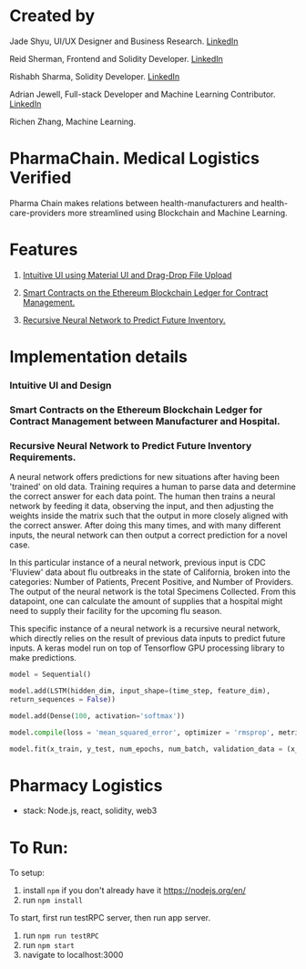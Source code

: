 # Created by
Jade Shyu, UI/UX Designer and Business Research. [LinkedIn](http://linkedin.com/in/jadeshyu)

Reid Sherman, Frontend and Solidity Developer. [LinkedIn](https://www.linkedin.com/in/reidsherman/)

Rishabh Sharma, Solidity Developer. [LinkedIn](https://www.linkedin.com/in/rishabh2d/)

Adrian Jewell, Full-stack Developer and Machine Learning Contributor. [LinkedIn](https://www.linkedin.com/in/adrian-jewell-爱德华-391a43142/)

Richen Zhang, Machine Learning.

# PharmaChain. Medical Logistics Verified

Pharma Chain makes relations between health-manufacturers and health-care-providers more streamlined using Blockchain and Machine Learning.

# Features

1. [Intuitive UI using Material UI and Drag-Drop File Upload](#UI)

2. [Smart Contracts on the Ethereum Blockchain Ledger for Contract Management.](#bc)

3. [Recursive Neural Network to Predict Future Inventory.](#rnn)


# Implementation details

### <a name="UI"></a>Intuitive UI and Design



### <a name="blockchain"></a>Smart Contracts on the Ethereum Blockchain Ledger for Contract Management between Manufacturer and Hospital.

### <a name="rnn"></a>Recursive Neural Network to Predict Future Inventory Requirements.

A neural network offers predictions for new situations after having been 'trained' on old data. Training requires a human to parse data and determine the correct answer for each data point. The human then trains a neural network by feeding it data, observing the input, and then adjusting the weights inside the matrix such that the output in more closely aligned with the correct answer. After doing this many times, and with many different inputs, the neural network can then output a correct prediction for a novel case.

In this particular instance of a neural network, previous input is CDC 'Fluview' data about flu outbreaks in the state of California, broken into the categories: Number of Patients, Precent Positive, and Number of Providers. The output of the neural network is the total Specimens Collected. From this datapoint, one can calculate the amount of supplies that a hospital might need to supply their facility for the upcoming flu season.

This specific instance of a neural network is a recursive neural network, which directly relies on the result of previous data inputs to predict future inputs. A keras model run on top of Tensorflow GPU processing library to make predictions.

````python
model = Sequential()

model.add(LSTM(hidden_dim, input_shape=(time_step, feature_dim),  
return_sequences = False))

model.add(Dense(100, activation='softmax'))

model.compile(loss = 'mean_squared_error', optimizer = 'rmsprop', metrics = ['accuracy'])

model.fit(x_train, y_test, num_epochs, num_batch, validation_data = (x_test, y_test))
````


# Pharmacy Logistics

- stack: Node.js, react, solidity, web3


# To Run:

To setup:
1. install `npm` if you don't already have it https://nodejs.org/en/
2. run `npm install`

To start, first run testRPC server, then run app server.

1. run `npm run testRPC`
2. run `npm start`
3. navigate to localhost:3000

